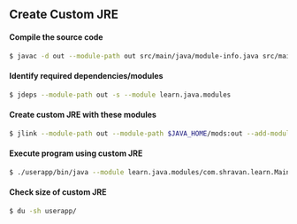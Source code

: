 ## Create Custom JRE

#### Compile the source code
```sh
$ javac -d out --module-path out src/main/java/module-info.java src/main/java/com/shravan/learn/model/User.java src/main/java/com/shravan/learn/service/DefaultUserService.java src/main/java/com/shravan/learn/service/impl/UserService.java src/main/java/com/shravan/learn/store/*.java src/main/java/com/shravan/learn/Main.java
```

#### Identify required dependencies/modules
```sh
$ jdeps --module-path out -s --module learn.java.modules
```

#### Create custom JRE with these modules
```sh
$ jlink --module-path out --module-path $JAVA_HOME/mods:out --add-modules java.base,learn.java.modules --output userapp
```

#### Execute program using custom JRE
```sh
$ ./userapp/bin/java --module learn.java.modules/com.shravan.learn.Main
```

#### Check size of custom JRE
```sh
$ du -sh userapp/
```
